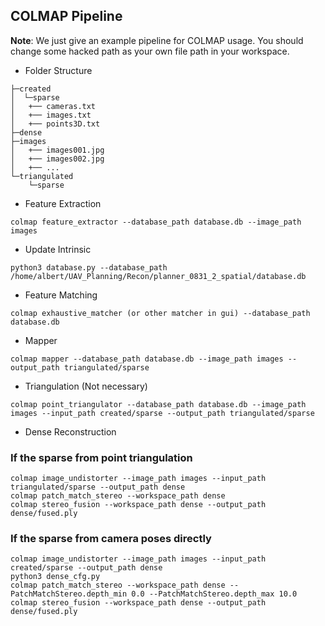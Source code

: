 ## COLMAP Pipeline

**Note**: We just give an example pipeline for COLMAP usage. You should change some hacked path as your own file path in your workspace.

* Folder Structure

```
├─created
│  └─sparse
│   +── cameras.txt
│   +── images.txt
│   +── points3D.txt
├─dense
├─images
│   +── images001.jpg
│   +── images002.jpg
│   +── ...
└─triangulated
    └─sparse
```

* Feature Extraction

```shell
colmap feature_extractor --database_path database.db --image_path images
```

* Update Intrinsic

```shell
python3 database.py --database_path /home/albert/UAV_Planning/Recon/planner_0831_2_spatial/database.db
```

* Feature Matching

```shell
colmap exhaustive_matcher (or other matcher in gui) --database_path database.db
```

* Mapper

```shell
colmap mapper --database_path database.db --image_path images --output_path triangulated/sparse
```

* Triangulation (Not necessary)

```shell
colmap point_triangulator --database_path database.db --image_path images --input_path created/sparse --output_path triangulated/sparse
```

* Dense Reconstruction

### If the sparse from point triangulation
```shell
colmap image_undistorter --image_path images --input_path triangulated/sparse --output_path dense
colmap patch_match_stereo --workspace_path dense
colmap stereo_fusion --workspace_path dense --output_path dense/fused.ply
```

### If the sparse from camera poses directly
```shell
colmap image_undistorter --image_path images --input_path created/sparse --output_path dense
python3 dense_cfg.py
colmap patch_match_stereo --workspace_path dense --PatchMatchStereo.depth_min 0.0 --PatchMatchStereo.depth_max 10.0
colmap stereo_fusion --workspace_path dense --output_path dense/fused.ply
```